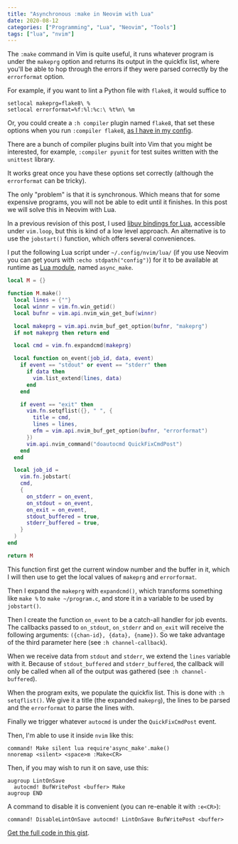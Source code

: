 ```yaml
---
title: "Asynchronous :make in Neovim with Lua"
date: 2020-08-12
categories: ["Programming", "Lua", "Neovim", "Tools"]
tags: ["lua", "nvim"]
---
```


The `:make` command in Vim is quite useful, it runs whatever program is under
the `makeprg` option and returns its output in the quickfix list, where you'll
be able to hop through the errors if they were parsed correctly by the
`errorformat` option.

For example, if you want to lint a Python file with `flake8`, it would suffice
to

```vim
setlocal makeprg=flake8\ %
setlocal errorformat=%f:%l:%c:\ %t%n\ %m
```

Or, you could create a `:h compiler` plugin named `flake8`, that set these
options when you run `:compiler flake8`, [as I have in my
config](https://github.com/phelipetls/dotfiles/blob/master/.config/nvim/compiler/flake8.vim).

There are a bunch of compiler plugins built into Vim that you might be
interested, for example, `:compiler pyunit` for test suites written with the
`unittest` library.

It works great once you have these options set correctly (although the
`errorformat` can be tricky).

The only "problem" is that it is synchronous. Which means that for some expensive
programs, you will not be able to edit until it finishes. In this post we will
solve this in Neovim with Lua.

In a previous revision of this post, I used [libuv bindings for
Lua](https://github.com/luvit/luv/blob/master/docs.md), accessible under
`vim.loop`, but this is kind of a low level approach. An alternative is to use
the `jobstart()` function, which offers several conveniences.

I put the following Lua script under `~/.config/nvim/lua/` (if you use Neovim
you can get yours with `:echo stdpath("config")`) for it to be available at
runtime as [Lua module](https://www.tutorialspoint.com/lua/lua_modules.htm),
named `async_make`.

```lua
local M = {}

function M.make()
  local lines = {""}
  local winnr = vim.fn.win_getid()
  local bufnr = vim.api.nvim_win_get_buf(winnr)

  local makeprg = vim.api.nvim_buf_get_option(bufnr, "makeprg")
  if not makeprg then return end

  local cmd = vim.fn.expandcmd(makeprg)

  local function on_event(job_id, data, event)
    if event == "stdout" or event == "stderr" then
      if data then
        vim.list_extend(lines, data)
      end
    end

    if event == "exit" then
      vim.fn.setqflist({}, " ", {
        title = cmd,
        lines = lines,
        efm = vim.api.nvim_buf_get_option(bufnr, "errorformat")
      })
      vim.api.nvim_command("doautocmd QuickFixCmdPost")
    end
  end

  local job_id =
    vim.fn.jobstart(
    cmd,
    {
      on_stderr = on_event,
      on_stdout = on_event,
      on_exit = on_event,
      stdout_buffered = true,
      stderr_buffered = true,
    }
  )
end

return M
```

This function first get the current window number and the buffer in it, which I
will then use to get the local values of `makeprg` and `errorformat`.

Then I expand the `makeprg` with `expandcmd()`, which transforms something like
`make %` to `make ~/program.c`, and store it in a variable to be used by
`jobstart()`.

Then I create the function `on_event` to be a catch-all handler for job events.
The callbacks passed to `on_stdout`, `on_stderr` and `on_exit` will receive the
following arguments: `({chan-id}, {data}, {name})`. So we take advantage of the
third parameter here (see `:h channel-callback`).

When we receive data from `stdout` and `stderr`, we extend the `lines` variable
with it. Because of `stdout_buffered` and `stderr_buffered`, the callback will
only be called when all of the output was gathered (see `:h channel-buffered`).

When the program exits, we populate the quickfix list. This is done with `:h
setqflist()`. We give it a title (the expanded `makeprg`), the
lines to be parsed and the `errorformat` to parse the lines with.

Finally we trigger whatever `autocmd` is under the `QuickFixCmdPost` event.

Then, I'm able to use it inside `nvim` like this:

```vim
command! Make silent lua require'async_make'.make()
nnoremap <silent> <space>m :Make<CR>
```

Then, if you may wish to run it on save, use this:

```vim
augroup LintOnSave
  autocmd! BufWritePost <buffer> Make
augroup END
```

A command to disable it is convenient (you can re-enable it with `:e<CR>`):

```vim
command! DisableLintOnSave autocmd! LintOnSave BufWritePost <buffer>
```

[Get the full code in this
gist](https://gist.github.com/phelipetls/639a1b5f021d17c4124cccc83e518566).
